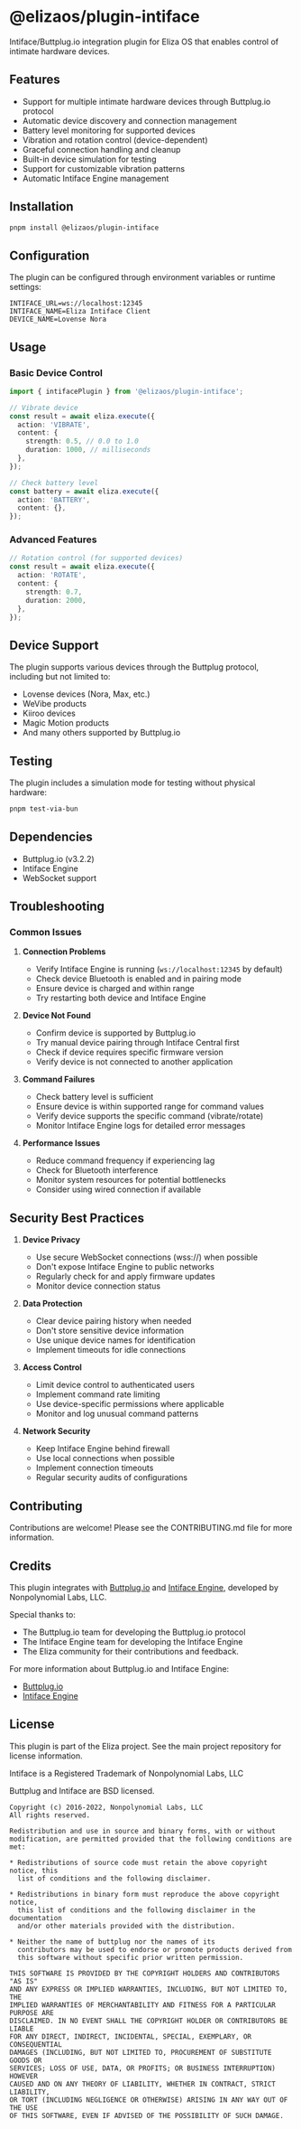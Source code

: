 # @elizaos/plugin-intiface

Intiface/Buttplug.io integration plugin for Eliza OS that enables control of intimate hardware devices.

## Features

- Support for multiple intimate hardware devices through Buttplug.io protocol
- Automatic device discovery and connection management
- Battery level monitoring for supported devices
- Vibration and rotation control (device-dependent)
- Graceful connection handling and cleanup
- Built-in device simulation for testing
- Support for customizable vibration patterns
- Automatic Intiface Engine management

## Installation

```bash
pnpm install @elizaos/plugin-intiface
```

## Configuration

The plugin can be configured through environment variables or runtime settings:

```env
INTIFACE_URL=ws://localhost:12345
INTIFACE_NAME=Eliza Intiface Client
DEVICE_NAME=Lovense Nora
```

## Usage

### Basic Device Control

```typescript
import { intifacePlugin } from '@elizaos/plugin-intiface';

// Vibrate device
const result = await eliza.execute({
  action: 'VIBRATE',
  content: {
    strength: 0.5, // 0.0 to 1.0
    duration: 1000, // milliseconds
  },
});

// Check battery level
const battery = await eliza.execute({
  action: 'BATTERY',
  content: {},
});
```

### Advanced Features

```typescript
// Rotation control (for supported devices)
const result = await eliza.execute({
  action: 'ROTATE',
  content: {
    strength: 0.7,
    duration: 2000,
  },
});
```

## Device Support

The plugin supports various devices through the Buttplug protocol, including but not limited to:

- Lovense devices (Nora, Max, etc.)
- WeVibe products
- Kiiroo devices
- Magic Motion products
- And many others supported by Buttplug.io

## Testing

The plugin includes a simulation mode for testing without physical hardware:

```bash
pnpm test-via-bun
```

## Dependencies

- Buttplug.io (v3.2.2)
- Intiface Engine
- WebSocket support

## Troubleshooting

### Common Issues

1. **Connection Problems**

   - Verify Intiface Engine is running (`ws://localhost:12345` by default)
   - Check device Bluetooth is enabled and in pairing mode
   - Ensure device is charged and within range
   - Try restarting both device and Intiface Engine

2. **Device Not Found**

   - Confirm device is supported by Buttplug.io
   - Try manual device pairing through Intiface Central first
   - Check if device requires specific firmware version
   - Verify device is not connected to another application

3. **Command Failures**

   - Check battery level is sufficient
   - Ensure device is within supported range for command values
   - Verify device supports the specific command (vibrate/rotate)
   - Monitor Intiface Engine logs for detailed error messages

4. **Performance Issues**
   - Reduce command frequency if experiencing lag
   - Check for Bluetooth interference
   - Monitor system resources for potential bottlenecks
   - Consider using wired connection if available

## Security Best Practices

1. **Device Privacy**

   - Use secure WebSocket connections (wss://) when possible
   - Don't expose Intiface Engine to public networks
   - Regularly check for and apply firmware updates
   - Monitor device connection status

2. **Data Protection**

   - Clear device pairing history when needed
   - Don't store sensitive device information
   - Use unique device names for identification
   - Implement timeouts for idle connections

3. **Access Control**

   - Limit device control to authenticated users
   - Implement command rate limiting
   - Use device-specific permissions where applicable
   - Monitor and log unusual command patterns

4. **Network Security**
   - Keep Intiface Engine behind firewall
   - Use local connections when possible
   - Implement connection timeouts
   - Regular security audits of configurations

## Contributing

Contributions are welcome! Please see the CONTRIBUTING.md file for more information.

## Credits

This plugin integrates with [Buttplug.io](https://buttplug.io) and [Intiface Engine](https://github.com/intiface/intiface-engine), developed by Nonpolynomial Labs, LLC.

Special thanks to:

- The Buttplug.io team for developing the Buttplug.io protocol
- The Intiface Engine team for developing the Intiface Engine
- The Eliza community for their contributions and feedback.

For more information about Buttplug.io and Intiface Engine:

- [Buttplug.io](https://buttplug.io)
- [Intiface Engine](https://github.com/intiface/intiface-engine)

## License

This plugin is part of the Eliza project. See the main project repository for license information.

Intiface is a Registered Trademark of Nonpolynomial Labs, LLC

Buttplug and Intiface are BSD licensed.

    Copyright (c) 2016-2022, Nonpolynomial Labs, LLC
    All rights reserved.

    Redistribution and use in source and binary forms, with or without
    modification, are permitted provided that the following conditions are met:

    * Redistributions of source code must retain the above copyright notice, this
      list of conditions and the following disclaimer.

    * Redistributions in binary form must reproduce the above copyright notice,
      this list of conditions and the following disclaimer in the documentation
      and/or other materials provided with the distribution.

    * Neither the name of buttplug nor the names of its
      contributors may be used to endorse or promote products derived from
      this software without specific prior written permission.

    THIS SOFTWARE IS PROVIDED BY THE COPYRIGHT HOLDERS AND CONTRIBUTORS "AS IS"
    AND ANY EXPRESS OR IMPLIED WARRANTIES, INCLUDING, BUT NOT LIMITED TO, THE
    IMPLIED WARRANTIES OF MERCHANTABILITY AND FITNESS FOR A PARTICULAR PURPOSE ARE
    DISCLAIMED. IN NO EVENT SHALL THE COPYRIGHT HOLDER OR CONTRIBUTORS BE LIABLE
    FOR ANY DIRECT, INDIRECT, INCIDENTAL, SPECIAL, EXEMPLARY, OR CONSEQUENTIAL
    DAMAGES (INCLUDING, BUT NOT LIMITED TO, PROCUREMENT OF SUBSTITUTE GOODS OR
    SERVICES; LOSS OF USE, DATA, OR PROFITS; OR BUSINESS INTERRUPTION) HOWEVER
    CAUSED AND ON ANY THEORY OF LIABILITY, WHETHER IN CONTRACT, STRICT LIABILITY,
    OR TORT (INCLUDING NEGLIGENCE OR OTHERWISE) ARISING IN ANY WAY OUT OF THE USE
    OF THIS SOFTWARE, EVEN IF ADVISED OF THE POSSIBILITY OF SUCH DAMAGE.
